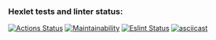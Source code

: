 ### Hexlet tests and linter status:
[![Actions Status](https://github.com/IlnurFazylzyanov/frontend-project-lvl1/workflows/hexlet-check/badge.svg)](https://github.com/IlnurFazylzyanov/frontend-project-lvl1/actions)
[![Maintainability](https://api.codeclimate.com/v1/badges/a99a88d28ad37a79dbf6/maintainability)](https://codeclimate.com/github/codeclimate/codeclimate/maintainability)
[![Eslint Status](https://github.com/IlnurFazylzyanov/frontend-project-lvl1/actions/workflows/eslint.yml/badge.svg)](https://github.com/IlnurFazylzyanov/frontend-project-lvl1/actions/workflows/eslint.yml)
[![asciicast](https://asciinema.org/a/cyqYXpegOxUJgLjcF2sOHGUmE.svg)](https://asciinema.org/a/cyqYXpegOxUJgLjcF2sOHGUmE)